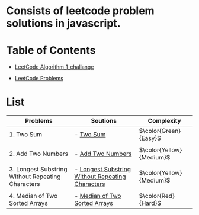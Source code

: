 # Consists of leetcode problem solutions in javascript.

# Table of Contents

- [LeetCode Algorithm_1_challange](https://github.com/Milan-960/LeetCode-JS-Soutions/tree/main/LeetCode-JS/Algorithm_1_challange)

- [LeetCode Problems](https://github.com/Milan-960/LeetCode-JS-Soutions/tree/main/LeetCode-JS/Problems)

# List

| Problems                                          | Soutions                                                                                                                                                                                 | Complexity               |
| ------------------------------------------------- | ---------------------------------------------------------------------------------------------------------------------------------------------------------------------------------------- | ------------------------ |
| 1. Two Sum                                        | - [Two Sum](https://github.com/Milan-960/LeetCode-JS-Soutions/blob/main/LeetCode-JS/Problems/1.Two-Sum.js)                                                                               | $\color{Green}{Easy}$    |
|                                                   |
| 2. Add Two Numbers                                | - [Add Two Numbers](https://github.com/Milan-960/LeetCode-JS-Soutions/blob/main/LeetCode-JS/Problems/2.Add-Two-Numbers.js)                                                               | $\color{Yellow}{Medium}$ |
|                                                   |
| 3. Longest Substring Without Repeating Characters | - [Longest Substring Without Repeating Characters](https://github.com/Milan-960/LeetCode-JS-Soutions/blob/main/LeetCode-JS/Problems/3.Longest-Substring-Without-Repeating-Characters.js) | $\color{Yellow}{Medium}$ |
|                                                   |
| 4. Median of Two Sorted Arrays                    | - [Median of Two Sorted Arrays ](https://github.com/Milan-960/LeetCode-JS-Soutions/blob/main/LeetCode-JS/Problems/3.Longest-Substring-Without-Repeating-Characters.js)                   | $\color{Red}{Hard}$      |
